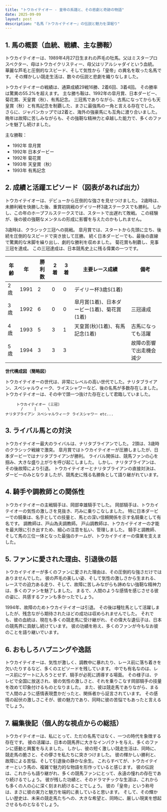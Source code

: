 ```yaml
---
title: "トウカイテイオー - 皇帝の系譜と、その悲劇と奇跡の物語"
date: 2025-09-09
layout: post
description: "名馬『トウカイテイオー』の伝説と魅力を深堀り"
---
```


## 1. 馬の概要（血統、戦績、主な勝鞍）

トウカイテイオーは、1989年4月27日生まれの芦毛の牡馬。父はミスタープロスペクター、母はトウカイクリスティー、母父はリアルシャダイという血統。  華麗な芦毛と圧倒的なスピード、そして気性から「皇帝」の異名を取った名馬です。  その輝かしい競走生活は、数々の伝説と悲劇を織りなしました。

トウカイテイオーの戦績は、通算成績29戦16勝、2着6回、3着4回。  その勝率は驚異の55.2%を超えます。  主な勝ち鞍は、1992年の皐月賞、日本ダービー、菊花賞、天皇賞（秋）、有馬記念。  三冠馬でありながら、古馬になってからも天皇賞（秋）と有馬記念を制覇した、まさに最強馬の一角と言える存在でした。  さらに、ジャパンカップでは2着と、海外の強豪馬にも互角に渡り合いました。  晩年は故障に苦しみながらも、その強靭な精神力と卓越した能力で、多くのファンを魅了し続けました。

主な勝鞍：

* 1992年 皐月賞
* 1992年 日本ダービー
* 1992年 菊花賞
* 1993年 天皇賞（秋）
* 1993年 有馬記念


## 2. 成績と活躍エピソード（図表があれば出力）

トウカイテイオーは、デビューから圧倒的な強さを見せつけました。  2歳時は、未勝利戦を快勝した後、重賞初挑戦のデイリー杯3歳ステークスでも勝利。  しかし、この年のホープフルステークスでは、スタートで出遅れて敗戦。  この経験が、後の彼の強靭なメンタルの形成に影響を与えたのかもしれません。

3歳時は、クラシック三冠への挑戦。  皐月賞では、スタートから先頭に立ち、後続を圧倒的なスピードで突き放して圧勝。  続く日本ダービーでも、最後の直線で驚異的な末脚を繰り出し、劇的な勝利を収めました。  菊花賞も制覇し、見事三冠を達成。  この三冠達成は、日本競馬史上に残る偉業の一つです。

| 年齢 | 年 | 勝利数 | 2着 | 3着 | 主要レース成績 | 備考 |
|---|---|---|---|---|---|---|
| 2歳 | 1991 | 2 | 0 | 0 | デイリー杯3歳S(1着) |  |
| 3歳 | 1992 | 6 | 0 | 0 | 皐月賞(1着)、日本ダービー(1着)、菊花賞(1着) | 三冠達成 |
| 4歳 | 1993 | 5 | 3 | 1 | 天皇賞(秋)(1着)、有馬記念(1着) | 古馬になっても活躍 |
| 5歳 | 1994 | 3 | 3 | 3 |  | 故障の影響で出走機会減少 |


**世代構成図（簡略図）**

トウカイテイオーの世代は、非常にレベルの高い世代でした。ナリタブライアン、スペシャルウィーク、ライスシャワーなど、後の名馬が多数存在しました。  トウカイテイオーは、その中で頭一つ抜けた存在として君臨していました。


```
     トウカイテイオー (三冠)
       /     |     \
ナリタブライアン スペシャルウィーク ライスシャワー etc...
```


## 3. ライバル馬との対決

トウカイテイオー最大のライバルは、ナリタブライアンでした。  2頭は、3歳時のクラシック戦線で激突。  皐月賞ではトウカイテイオーが圧勝しましたが、日本ダービーではナリタブライアンが勝利。  ライバル関係は、競馬ファンの心を掴み、大きな盛り上がりを呼び起こしました。  しかし、ナリタブライアンは、その後故障により引退。  トウカイテイオーとナリタブライアンの直接対決は、ダービーのみとなりましたが、競馬史に残る名勝負として語り継がれています。


## 4. 騎手や調教師との関係性

トウカイテイオーの主戦騎手は、岡部幸雄騎手でした。  岡部騎手は、トウカイテイオーの気性の激しさを見抜き、巧みに乗りこなしました。  特に日本ダービーでの騎乗は、名手としての技量と、馬との深い信頼関係を示す名騎乗として有名です。  調教師は、戸山為夫調教師。  戸山調教師は、トウカイテイオーの才能を最大限に引き出すため、細心の注意を払い、管理しました。  騎手と調教師、そして馬の三位一体となった最強のチームが、トウカイテイオーの偉業を支えました。


## 5. ファンに愛された理由、引退後の話

トウカイテイオーが多くのファンに愛された理由は、その圧倒的な強さだけではありませんでした。  彼の芦毛の美しい姿、そして気性の激しさから生まれる、レースでの迫力ある走り、そして、故障に苦しみながらも諦めない強靭な精神力は、多くのファンを魅了しました。  まるで、人間のような感情を感じさせる彼の姿に、共感するファンも多かったでしょう。

1994年、故障のためトウカイテイオーは引退。  その後は種牡馬として活躍しましたが、残念ながら期待されたほどの成功は収められませんでした。  それでも、彼の血統は、現在も多くの競走馬に受け継がれ、その偉大な遺伝子は、日本の競馬界に貢献し続けています。  彼の功績を称え、多くのファンが今もなお彼のことを語り継いでいます。


## 6. おもしろハプニングや逸話

トウカイテイオーは、気性が激しく、調教中に暴れたり、レース前に落ち着きを欠いたりするなど、多くのエピソードを残しています。  中でも有名なのは、レース前にゲートに入ろうとせず、騎手が必死に誘導する場面。  その様子は、テレビで全国に放送され、彼の気性の激しさと、それを乗りこなす岡部騎手の技量を改めて印象付けるものとなりました。  また、彼は競走馬でありながら、まるで人間のように感情表現豊かだったと、関係者から証言されています。  その感情の起伏の激しさこそが、彼の魅力であり、同時に彼の苦悩でもあったと言えるでしょう。


## 7. 編集後記（個人的な視点からの総括）

トウカイテイオーは、私にとって、ただの名馬ではなく、一つの時代を象徴する存在です。  彼の活躍は、日本の競馬界に大きなインパクトを与え、多くのファンに感動と興奮を与えました。  しかし、彼の短く激しい競走生活は、同時に、競走馬の脆さと、その儚さを私たちに突きつけました。  彼の輝かしい勝利と、故障による苦悩、そして引退後の静かな余生。  これらすべてが、トウカイテイオーという馬の、複雑で魅力的な物語を形作っていると感じます。  彼の伝説は、これからも語り継がれ、多くの競馬ファンにとって、永遠の憧れの存在であり続けるでしょう。  彼が残した功績と、そのドラマチックな生涯は、これからも多くの人の心に深く刻まれ続けることでしょう。  彼の「皇帝」という称号は、まさに彼の実力と魅力を端的に表していると思います。  そして、その輝かしい歴史は、未来の競走馬たちへの、大きな希望と、同時に、厳しい現実を想起させるものとなるでしょう。
